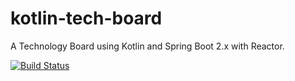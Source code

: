 # kotlin-tech-board
A Technology Board using Kotlin and Spring Boot 2.x with Reactor.

[![Build Status](https://travis-ci.org/tiarebalbi/kotlin-tech-board.svg?branch=master)](https://travis-ci.org/tiarebalbi/kotlin-tech-board)